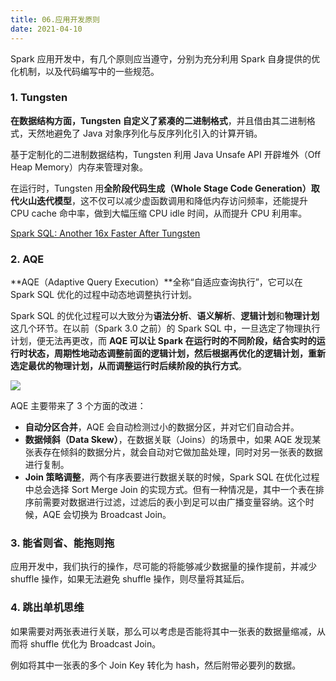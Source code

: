 ```yaml
---
title: 06.应用开发原则
date: 2021-04-10
---
```


Spark 应用开发中，有几个原则应当遵守，分别为充分利用 Spark 自身提供的优化机制，以及代码编写中的一些规范。

### 1. Tungsten

**在数据结构方面，Tungsten 自定义了紧凑的二进制格式**，并且借由其二进制格式，天然地避免了 Java 对象序列化与反序列化引入的计算开销。

基于定制化的二进制数据结构，Tungsten 利用 Java Unsafe API 开辟堆外（Off Heap Memory）内存来管理对象。

在运行时，Tungsten 用**全阶段代码生成（Whole Stage Code Generation）**取代**火山迭代模型**，这不仅可以减少虚函数调用和降低内存访问频率，还能提升 CPU cache 命中率，做到大幅压缩 CPU idle 时间，从而提升 CPU 利用率。

[Spark SQL: Another 16x Faster After Tungsten](https://databricks.com/session/spark-sql-another-16x-faster-after-tungsten)

### 2. AQE

**AQE（Adaptive Query Execution）**全称“自适应查询执行”，它可以在 Spark SQL 优化的过程中动态地调整执行计划。

Spark SQL 的优化过程可以大致分为**语法分析**、**语义解析**、**逻辑计划**和**物理计划**这几个环节。在以前（Spark 3.0 之前）的 Spark SQL 中，一旦选定了物理执行计划，便无法再更改，而 **AQE 可以让 Spark 在运行时的不同阶段，结合实时的运行时状态，周期性地动态调整前面的逻辑计划，然后根据再优化的逻辑计划，重新选定最优的物理计划，从而调整运行时后续阶段的执行方式**。

![](https://static001.geekbang.org/resource/image/4c/17/4cdd21d991c290a12e34d5dbfbdf1f17.jpg)

AQE 主要带来了 3 个方面的改进：

- **自动分区合并**，AQE 会自动检测过小的数据分区，并对它们自动合并。
- **数据倾斜（Data Skew）**，在数据关联（Joins）的场景中，如果 AQE 发现某张表存在倾斜的数据分片，就会自动对它做加盐处理，同时对另一张表的数据进行复制。
- **Join 策略调整**，两个有序表要进行数据关联的时候，Spark SQL 在优化过程中总会选择 Sort Merge Join 的实现方式。但有一种情况是，其中一个表在排序前需要对数据进行过滤，过滤后的表小到足可以由广播变量容纳。这个时候，AQE 会切换为 Broadcast Join。

### 3. 能省则省、能拖则拖

应用开发中，我们执行的操作，尽可能的将能够减少数据量的操作提前，并减少 shuffle 操作，如果无法避免 shuffle 操作，则尽量将其延后。

### 4. 跳出单机思维

如果需要对两张表进行关联，那么可以考虑是否能将其中一张表的数据量缩减，从而将 shuffle 优化为 Broadcast Join。

例如将其中一张表的多个 Join Key 转化为 hash，然后附带必要列的数据。

